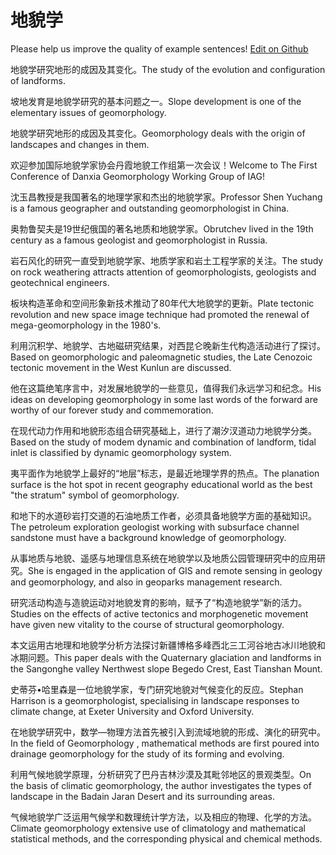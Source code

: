 # 地貌学

Please help us improve the quality of example sentences! [Edit on Github](https://github.com/jiyushe/jiyu-example-sentence-source/blob/main/chinese/dimaoxue.md)

<p><span class="chinese">地貌学研究地形的成因及其变化。</span><span class="english">The study of the evolution and configuration of landforms.</span></p>

<p><span class="chinese">坡地发育是地貌学研究的基本问题之一。</span><span class="english">Slope development is one of the elementary issues of geomorphology.</span></p>

<p><span class="chinese">地貌学研究地形的成因及其变化。</span><span class="english">Geomorphology deals with the origin of landscapes and changes in them.</span></p>

<p><span class="chinese">欢迎参加国际地貌学家协会丹霞地貌工作组第一次会议！</span><span class="english">Welcome to The First Conference of Danxia Geomorphology Working Group of IAG!</span></p>

<p><span class="chinese">沈玉昌教授是我国著名的地理学家和杰出的地貌学家。</span><span class="english">Professor Shen Yuchang is a famous geographer and outstanding geomorphologist in China.</span></p>

<p><span class="chinese">奥勃鲁契夫是19世纪俄国的著名地质和地貌学家。</span><span class="english">Obrutchev lived in the 19th century as a famous geologist and geomorphologist in Russia.</span></p>

<p><span class="chinese">岩石风化的研究一直受到地貌学家、地质学家和岩土工程学家的关注。</span><span class="english">The study on rock weathering attracts attention of geomorphologists, geologists and geotechnical engineers.</span></p>

<p><span class="chinese">板块构造革命和空间形象新技术推动了80年代大地貌学的更新。</span><span class="english">Plate tectonic revolution and new space image technique had promoted the renewal of mega-geomorphology in the 1980's.</span></p>

<p><span class="chinese">利用沉积学、地貌学、古地磁研究结果，对西昆仑晚新生代构造活动进行了探讨。</span><span class="english">Based on geomorphologic and paleomagnetic studies, the Late Cenozoic tectonic movement in the West Kunlun are discussed.</span></p>

<p><span class="chinese">他在这篇绝笔序言中，对发展地貌学的一些意见，值得我们永远学习和纪念。</span><span class="english">His ideas on developing geomorphology in some last words of the forward are worthy of our forever study and commemoration.</span></p>

<p><span class="chinese">在现代动力作用和地貌形态组合研究基础上，进行了潮汐汊道动力地貌学分类。</span><span class="english">Based on the study of modem dynamic and combination of landform, tidal inlet is classified by dynamic geomorphology system.</span></p>

<p><span class="chinese">夷平面作为地貌学上最好的“地层”标志，是最近地理学界的热点。</span><span class="english">The planation surface is the hot spot in recent geography educational world as the best "the stratum" symbol of geomorphology.</span></p>

<p><span class="chinese">和地下的水道砂岩打交道的石油地质工作者，必须具备地貌学方面的基础知识。</span><span class="english">The petroleum exploration geologist working with subsurface channel sandstone must have a background knowledge of geomorphology.</span></p>

<p><span class="chinese">从事地质与地貌、遥感与地理信息系统在地貌学以及地质公园管理研究中的应用研究。</span><span class="english">She is engaged in the application of GIS and remote sensing in geology and geomorphology, and also in geoparks management research.</span></p>

<p><span class="chinese">研究活动构造与造貌运动对地貌发育的影响，赋予了“构造地貌学”新的活力。</span><span class="english">Studies on the effects of active tectonics and morphogenetic movement have given new vitality to the course of structural geomorphology.</span></p>

<p><span class="chinese">本文运用古地理和地貌学分析方法探讨新疆博格多峰西北三工河谷地古冰川地貌和冰期问题。</span><span class="english">This paper deals with the Quaternary glaciation and landforms in the Sangonghe valley Nerthwest slope Begedo Crest, East Tianshan Mount.</span></p>

<p><span class="chinese">史蒂芬•哈里森是一位地貌学家，专门研究地貌对气候变化的反应。</span><span class="english">Stephan Harrison is a geomorphologist, specialising in landscape responses to climate change, at Exeter University and Oxford University.</span></p>

<p><span class="chinese">在地貌学研究中，数学—物理方法首先被引入到流域地貌的形成、演化的研究中。</span><span class="english">In the field of Geomorphology , mathematical methods are first poured into drainage geomorphology for the study of its forming and evolving.</span></p>

<p><span class="chinese">利用气候地貌学原理，分析研究了巴丹吉林沙漠及其毗邻地区的景观类型。</span><span class="english">On the basis of climatic geomorphology, the author investigates the types of landscape in the Badain Jaran Desert and its surrounding areas.</span></p>

<p><span class="chinese">气候地貌学广泛运用气候学和数理统计学方法，以及相应的物理、化学的方法。</span><span class="english">Climate geomorphology extensive use of climatology and mathematical statistical methods, and the corresponding physical and chemical methods.</span></p>

